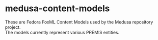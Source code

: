 medusa-content-models
=====================

These are Fedora FoxML Content Models used by the Medusa repository project.  
The models currently represent various PREMIS entities.
